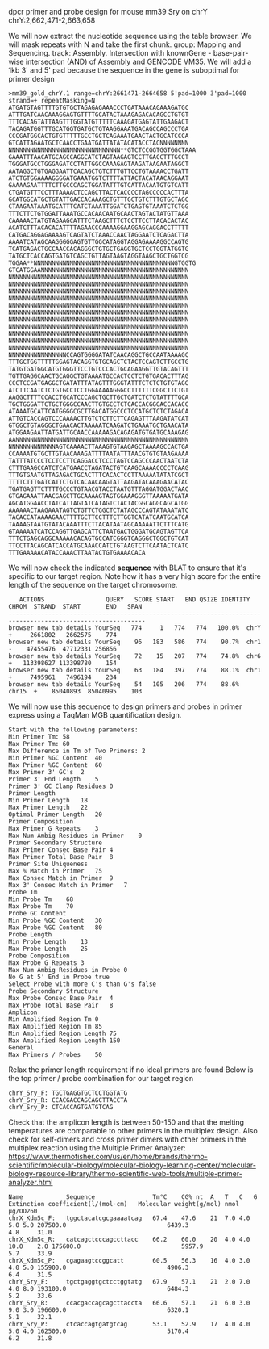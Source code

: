 
dpcr primer and probe design for mouse mm39 Sry on chrY
chrY:2,662,471-2,663,658

We will now extract the nucleotide sequence using the table browser. We will mask repeats with N and take the first chunk. group: Mapping and Sequencing. track: Assembly. Intersection with knownGene - base-pair-wise intersection (AND) of Assembly and GENCODE VM35. We will add a 1kb 3' and 5' pad because the sequence in the gene is suboptimal for primer design  
```
>mm39_gold_chrY.1 range=chrY:2661471-2664658 5'pad=1000 3'pad=1000 strand=+ repeatMasking=N
ATGATGTAGTTTTGTGTGCTAGAGAGAAACCCTGATAAACAGAAAGATGC
ATTTGATCAACAAAGGAGTGTTTTGCATACTAAAGAGACACAGCCTGTGT
TTTCACAGTATTAAGTTTGGTATGTTTTTCAAAGATGAGTATTGAAGACT
TACAGATGGTTTGCATGGTGATGCTGTAAGGAAATGACAGCCAGCCCTGA
CCCGATGGCACTGTGTTTTTGCCTGCTCAGAAATGAACTACTGCATCCCA
GTCATTAGAATGCTCAACCTGAATGATTATATACATACCTACNNNNNNNN
NNNNNNNNNNNNNNNNNNNNNNNNNNNNNNN**GTCTCCGGTGGTGGCTAAA
GAAATTTAACATGCAGCCAGGCATCTAGTAAGAGTCCTTGACCTTTGCCT
TGGGATGCCTGGGAGATCCTATTGGCCAAAGAGTAAGATAAGAATAGGCT
AATAGGCTGTGAGGAATTCACAGCTGTCTTTGTTCCTGTAAAACCTGATT
ATCTGTGGAAAAGGGGATGAAATGGTCTTTTATTACTACATAACAGGAAT
GAAAAGAATTTTCTTGCCCAGCTGGATATTTGTCATTACAATGTGTCATT
CTGATGTTTCCTTTAAAACTCCAGCTTACTCACCCCTAGCCCCCACTTTA
GCATGGCATGCTGTATTGACCACAAAGCTGTTTGCTGTCTTTGTGCTAGC
CTAAGAATAAATGCATTTCATCTAAATTGGATCTGAGTGTAAATCTCTGG
TTTCTTCTGTGGATTAAATGCCACAACAATGCAACTAGTACTATGTTAAA
CAAAAACTATGTAGAAGCATTTCTAAGCTTTCTCCTTCCTTACACACTAC
ACATCTTTACACACATTTTAGAACCCAAAAGGAAGGAGCAGGACCTTTTT
CATGACAGGAGAAAAGTCAGTATCTAAACCAACTAGGAATCTCAGACTTA
AAAATCATAGCAAGGGGGAGTGTTGGCATAGGTAGGAGAAAAGGCCAGTG
TCATGAGACTGCCAACCACAGGGCTGTGCTGAGGTGCTCCTGGTATGGTG
TATGCTCACCAGTGATGTCAGCTGTTAGTAAGTAGGTAAGCTGCTGGTCG
TGGAA**NNNNNNNNNNNNNNNNNNNNNNNNNNNNNNNNNNNNNNNGTGGTG
GTCATGGAANNNNNNNNNNNNNNNNNNNNNNNNNNNNNNNNNNNNNNNNN
NNNNNNNNNNNNNNNNNNNNNNNNNNNNNNNNNNNNNNNNNNNNNNNNNN
NNNNNNNNNNNNNNNNNNNNNNNNNNNNNNNNNNNNNNNNNNNNNNNNNN
NNNNNNNNNNNNNNNNNNNNNNNNNNNNNNNNNNNNNNNNNNNNNNNNNN
NNNNNNNNNNNNNNNNNNNNNNNNNNNNNNNNNNNNNNNNNNNNNNNNNN
NNNNNNNNNNNNNNNNNNNNNNNNNNNNNNNNNNNNNNNNNNNNNNNNNN
NNNNNNNNNNNNNNNNNNNNNNNNNNNNNNNNNNNNNNNNNNNNNNNNNN
NNNNNNNNNNNNNNNNNNNNNNNNNNNNNNNNNNNNNNNNNNNNNNNNNN
NNNNNNNNNNNNNNNNNNNNNNNNNNNNNNNNNNNNNNNNNNNNNNNNNN
NNNNNNNNNNNNNNNNNNNNNNNNNNNNNNNNNNNNNNNNNNNNNNNNNN
NNNNNNNNNNNNNNNNNNNNNNNNNNNNNNNNNNNNNNNNNNNNNNNNNN
NNNNNNNNNNNNNNNNNNNNNNNNNNNNNNNNNNNNNNNNNNNNNNNNNN
NNNNNNNNNNNNNNNNCCAGTGGGGATATCAACAGGCTGCCAATAAAAGC
TTTGCTGGTTTTTGGAGTACAGGTGTGCAGCTCTACTCCAGTCTTGCCTG
TATGTGATGGCATGTGGGTTCCTGTCCCACTGCAGAAGGTTGTACAGTTT
TGTTGAGGCAACTGCAGGCTGTAAAATGCCACTCCTCTGTGACACTTTAG
CCCTCCGATGAGGCTGATATTTATAGTTTGGGTATTTCTCTCTGTGTAGG
ATCTTCAATCTCTGTGCCTCCTGGAAAAAGGGCCTTTTTTCGGCTTCTGT
AAGGCTTTTCCACCTGCATCCCAGCTGCTTGCTGATCTCTGTATTTTGCA
TGCTGGGATTCTGCTGGGCCAACTTGTGCCTCTCACCACGGGACCACACC
ATAAATGCATTCATGGGGCGCTTGACATGGCCCTCCATGCTCTCTAGACA
ATTGTCACCAGTCCCAAAACTTGTCTCTTCTTCAGAGTTTAAGATATCAT
GTGGCTGTAGGGCTGAACACTAAAAATCAAGATCTGAAATGCTGAACATA
ATGGAAGAATTATGATTGCAACCAAAAAGACAGAGATGTGATGCAAAGAG
AANNNNNNNNNNNNNNNNNNNNNNNNNNNNNNNNNNNNNNNNNNNNNNNN
NNNNNNNNNNNNNAGTCAAAACTTAAAGTGTAAGAGCTAAAAGCCACTGA
CCAAAATGTGCTTGTAACAAAGATTTTAATATTTAACGTGTGTAAGAAAA
TATTTATCCCTCCTCCTTCAGGACCTCCCTAGTCCAGCCCAACTAATCTA
CTTTGAAGCCATCTCATGAACCTAGATACTGTCAAGCAAAACCCCTCAAG
TTTGTGAATGTTAGAGACTGCACTTTCACACTCCTTAAAAATATATCGCT
TTTTCTTTGATCATTCTGTCACAACAAGTATTAAGATACAAAGAACATAC
TGATGAGTTCTTTTGCCCTGTAACGTACCTAATGTTTAGGATGGACTAAC
GTGAGAAATTAACGAGCTTGCAAAAGTAGTGGAAAGGGTTAAAAATGATA
AGCATGGAACCTATCATTAGTATCATAGTCTACTACGGCAGGCAGCATGG
AAAAAACTAAGAAATAGTCTGTTCTGGCTCTATAGCCCAGTATAAATATC
TACACCATAAAAGAACTTTTGCTTCCTTTCTTGGTCATATCAATGCATCA
TAAAAGTAATGTATACAAATTTCTTACATAATAGCAAAAATTCTTTCATG
GTAAAAATCATCCAGGTTGAGCATTCTAATGACTGGGATGCAGTAGTTCA
TTTCTGAGCAGGCAAAAACACAGTGCCATCGGGTCAGGGCTGGCTGTCAT
TTCCTTACAGCATCACCATGCAAACCATCTGTAAGTCTTCAATACTCATC
TTTGAAAAACATACCAAACTTAATACTGTGAAAACACA
```
We will now check the indicated **sequence** with BLAT to ensure that it's specific to our target region. Note how it has a very high score for the entire length of the sequence on the target chromosome.
```
   ACTIONS                 QUERY   SCORE START   END QSIZE IDENTITY  CHROM  STRAND  START       END   SPAN
------------------------------------------------------------------------------------------------------------
browser new tab details YourSeq   774     1   774   774   100.0%  chrY   +     2661802   2662575    774
browser new tab details YourSeq    96   183   586   774    90.7%  chr1   -    47455476  47712331 256856
browser new tab details YourSeq    72    15   207   774    74.8%  chr6   +   113398627 113398780    154
browser new tab details YourSeq    63   184   397   774    88.1%  chr1   +     7495961   7496194    234
browser new tab details YourSeq    54   105   206   774    88.6%  chr15  +    85040893  85040995    103
```
We will now use this sequence to design primers and probes in primer express using a TaqMan MGB quantification design. 
```
Start with the following parameters:
Min Primer Tm: 58
Max Primer Tm: 60
Max Difference in Tm of Two Primers: 2
Min Primer %GC Content	40
Max Primer %GC Content	60
Max Primer 3' GC's	2
Primer 3' End Length	5
Primer 3' GC Clamp Residues	0
Primer Length	
Min Primer Length	18
Max Primer Length	22
Optimal Primer Length	20
Primer Composition	
Max Primer G Repeats	3
Max Num Ambig Residues in Primer	0
Primer Secondary Structure	
Max Primer Consec Base Pair	4
Max Primer Total Base Pair	8
Primer Site Uniqueness	
Max % Match in Primer	75
Max Consec Match in Primer	9
Max 3' Consec Match in Primer	7
Probe Tm	
Min Probe Tm	68
Max Probe Tm	70
Probe GC Content	
Min Probe %GC Content	30
Max Probe %GC Content	80
Probe Length	
Min Probe Length	13
Max Probe Length	25
Probe Composition	
Max Probe G Repeats	3
Max Num Ambig Residues in Probe	0
No G at 5' End in Probe	true
Select Probe with more C's than G's	false
Probe Secondary Structure	
Max Probe Consec Base Pair	4
Max Probe Total Base Pair	8
Amplicon	
Min Amplified Region Tm	0
Max Amplified Region Tm	85
Min Amplified Region Length	75
Max Amplified Region Length	150
General	
Max Primers / Probes	50
```
Relax the primer length requirement if no ideal primers are found
Below is the top primer / probe combination for our target region

```
chrY_Sry_F: TGCTGAGGTGCTCCTGGTATG
chrY_Sry_R: CCACGACCAGCAGCTTACCTA
chrY_Sry_P: CTCACCAGTGATGTCAG
```

Check that the amplicon length is between 50-150 and that the melting temperatures are comparable to other primers in the multiplex design. Also check for self-dimers and cross primer dimers with other primers in the multiplex reaction using the Multiple Primer Analyzer: https://www.thermofisher.com/us/en/home/brands/thermo-scientific/molecular-biology/molecular-biology-learning-center/molecular-biology-resource-library/thermo-scientific-web-tools/multiple-primer-analyzer.html

```
Name         	Sequence             	Tm°C	CG%	nt	A	T	C	G	Extinction coefficient(l/(mol·cm)	Molecular weight(g/mol)	nmol	µg/OD260
chrX_Kdm5c_F:	tggctacatcgcgaaaatcag	67.4	47.6	21	7.0	4.0	5.0	5.0	207500.0                         	6439.3                 	4.8 	31.0
chrX_Kdm5c_R:	catcagctcccagccttacc 	66.2	60.0	20	4.0	4.0	10.0	2.0	175600.0                         	5957.9                 	5.7 	33.9
chrX_Kdm5c_P:	cgagaagtccggcatt     	60.5	56.3	16	4.0	3.0	4.0	5.0	155900.0                         	4906.3                 	6.4 	31.5
chrY_Sry_F:  	tgctgaggtgctcctggtatg	67.9	57.1	21	2.0	7.0	4.0	8.0	193100.0                         	6484.3                 	5.2 	33.6
chrY_Sry_R:  	ccacgaccagcagcttaccta	66.6	57.1	21	6.0	3.0	9.0	3.0	196600.0                         	6320.1                 	5.1 	32.1
chrY_Sry_P:  	ctcaccagtgatgtcag    	53.1	52.9	17	4.0	4.0	5.0	4.0	162500.0                         	5170.4                 	6.2 	31.8

```




